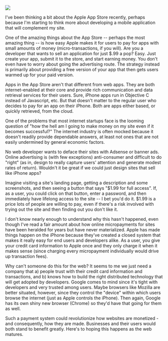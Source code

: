 <img src="/images/redlaser.png" class="shot2" />

<p>I've been thinking a bit about the Apple App Store recently, perhaps because I'm starting to think more about developing a mobile application that will complement my site.</p>

<p>One of the amazing things about the App Store -- perhaps the most amazing thing -- is how easy Apple makes it for users to pay for apps with small amounts of money (micro-transactions, if you will). Are you a developer that wants to sell an application for just $.99 a pop? Easy. Just create your app, submit it to the store, and start earning money. You don't even have to worry about going the advertising route. The strategy instead is primarily about providing a free version of your app that then gets users warmed up for your paid version.</p>

<p>Apps in the App Store aren't that different from web apps. They are both internet-enabled at their core and provide rich communication and data retrieval services for their users. Sure, iPhone apps run in Objective C instead of Javascript, etc. But that doesn't matter to the regular user who decides to pay for an app on their iPhone. Both are apps either based, or quickly retrieved, from the cloud.</p>

<p>One of the problems that most internet startups face is the looming question of "how the hell am I going to make money on my site even if it becomes successful?" The internet industry is often mocked because it doesn't readily provide dependable answers, at least not ones that are not easily undermined by general economic factors.</p>

<p>No web developer wants to deface their sites with Adsense or banner ads. Online advertising is (with few exceptions) anti-consumer and difficult to do "right" (as in, design to really capture users' attention and generate modest rates of return). Wouldn't it be great if we could just design sites that sell like iPhone apps?</p>

<p>Imagine visiting a site's landing page, getting a description and some screenshots, and then seeing a button that says "$1.99 for full access". If, as a user, you could click on that button, enter a password, and then immediately have lifelong access to the site -- I bet you'd do it. $1.99 is a price lots of people are willing to pay, even if there's a risk involved with trying out the site and then finding out you don't like it.</p>

<p>I don't know nearly enough to understand why this hasn't happened, even though I've read a fair amount about how online micropayments for sites have been heralded for years but have never materialized. Apple has made things happen on the iPhone because they've created a closed system that makes it really easy for end users and developers alike. As a user, you give your credit card information to Apple once and they only charge it when it makes sense (since charging every micropayment individually would drive up transaction fees).</p>

<p>Why can't someone do this for the web? It seems to me we just need a company that a) people trust with their credit card information and transactions, and b) knows how to build the right distributed technology that will get adopted by developers. Google comes to mind since it's tight with developers and very trusted among users. Maybe browsers like Mozilla are better situated, however, since they control the "device" within which users browse the internet (just as Apple controls the iPhone). Then again, Google has its own shiny new browser (Chrome) so they'd have that going for them as well.</p>

<p>Such a payment system could revolutionize how websites are monetized - and consequently, how they are made. Businesses and their users would both stand to benefit greatly. Here's to hoping this happens as the web matures.</p>